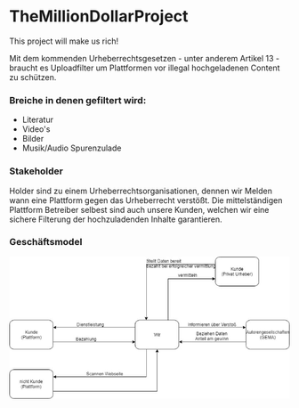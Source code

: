 # TheMillionDollarProject

This project will make us rich!

Mit dem kommenden Urheberrechtsgesetzen - unter anderem Artikel 13 - braucht es Uploadfilter um Plattformen vor illegal hochgeladenen Content zu schützen. 

### Breiche in denen gefiltert wird:
- Literatur
- Video's
- Bilder
- Musik/Audio Spurenzulade

### Stakeholder
Holder sind zu einem Urheberrechtsorganisationen, dennen wir Melden wann eine Plattform gegen das Urheberrecht verstößt.
Die mittelständigen Plattform Betreiber selbest sind auch unsere Kunden, welchen wir eine sichere Filterung der hochzuladenden Inhalte garantieren.

### Geschäftsmodel

![Diagram](VorläufigesGeschäftsmodell.jpg)
